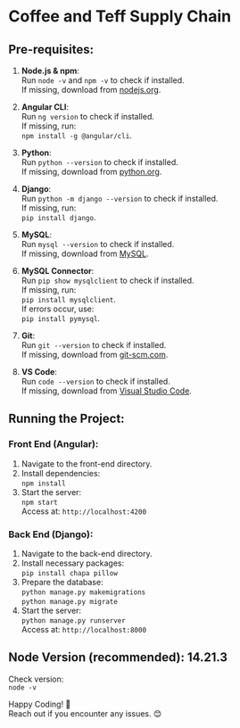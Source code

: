 # Coffee and Teff Supply Chain

## Pre-requisites:
1. **Node.js & npm**:  
   Run `node -v` and `npm -v` to check if installed.  
   If missing, download from [nodejs.org](https://nodejs.org/).

2. **Angular CLI**:  
   Run `ng version` to check if installed.  
   If missing, run:  
   `npm install -g @angular/cli`.

3. **Python**:  
   Run `python --version` to check if installed.  
   If missing, download from [python.org](https://www.python.org/).

4. **Django**:  
   Run `python -m django --version` to check if installed.  
   If missing, run:  
   `pip install django`.

5. **MySQL**:  
   Run `mysql --version` to check if installed.  
   If missing, download from [MySQL](https://dev.mysql.com/downloads/).

6. **MySQL Connector**:  
   Run `pip show mysqlclient` to check if installed.  
   If missing, run:  
   `pip install mysqlclient`.  
   If errors occur, use:  
   `pip install pymysql`.

7. **Git**:  
   Run `git --version` to check if installed.  
   If missing, download from [git-scm.com](https://git-scm.com/).

8. **VS Code**:  
   Run `code --version` to check if installed.  
   If missing, download from [Visual Studio Code](https://code.visualstudio.com/).

## Running the Project:
### Front End (Angular):
1. Navigate to the front-end directory.
2. Install dependencies:  
   `npm install`
3. Start the server:  
   `npm start`  
   Access at: `http://localhost:4200`

### Back End (Django):
1. Navigate to the back-end directory.
2. Install necessary packages:  
   `pip install chapa pillow`
3. Prepare the database:  
   `python manage.py makemigrations`  
   `python manage.py migrate`
4. Start the server:  
   `python manage.py runserver`  
   Access at: `http://localhost:8000`

## Node Version (recommended): 14.21.3  
Check version:  
`node -v`

Happy Coding! 🎉  
Reach out if you encounter any issues. 😊
